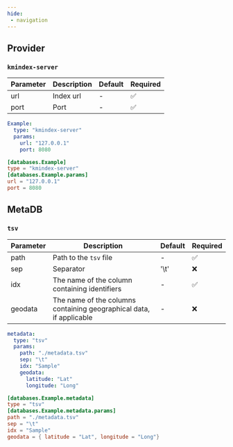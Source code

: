 ```yaml
---
hide:
 - navigation
---
```


## Provider

### `kmindex-server`

|Parameter|Description|Default|Required|
|---|---|---|---|
|url|Index url|-|:white_check_mark:|
|port|Port|-|:white_check_mark:|

<div class="grid" markdown>

```yaml title="kmindex_server_ex.yaml"
Example:
  type: "kmindex-server"
  params:
    url: "127.0.0.1"
    port: 8080
```

```toml title="kmindex_server_ex.toml"
[databases.Example]
type = "kmindex-server"
[databases.Example.params]
url = "127.0.0.1"
port = 8080
```

</div>

## MetaDB

### `tsv`

|Parameter|Description|Default|Required|
|---|---|---|---|
|path|Path to the `tsv` file |-|:white_check_mark:|
|sep|Separator|'\t'|:x:|
|idx|The name of the column containing identifiers|-|:white_check_mark:|
|geodata|The name of the columns containing geographical data, if applicable|-|:x:|

<div class="grid" markdown>

```yaml title="tsv_ex.yaml"
metadata:
  type: "tsv"
  params:
    path: "./metadata.tsv"
    sep: "\t"
    idx: "Sample"
    geodata:
      latitude: "Lat"
      longitude: "Long"
```

```toml title="tsv_ex.toml"
[databases.Example.metadata]
type = "tsv"
[databases.Example.metadata.params]
path = "./metadata.tsv"
sep = "\t"
idx = "Sample"
geodata = { latitude = "Lat", longitude = "Long"}
```
</div>
